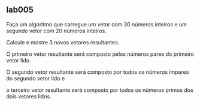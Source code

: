 lab005
------

Faça um algoritmo que carregue um vetor com 30 números inteiros e um segundo vetor com 20 números inteiros.

Calcule e mostre 3 novos vetores resultantes.

O primeiro vetor resultante será composto pelos números pares do primeiro vetor lido.

O segundo vetor resultante será composto por todos os números ímpares do segundo vetor lido e

o terceiro vetor resultante será composto por todos os números primos dos dois vetores lidos.

